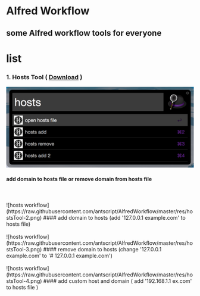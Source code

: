 # Alfred Workflow
## some Alfred workflow tools for everyone

# list

### 1. Hosts Tool  ( [Download](https://raw.githubusercontent.com/antscript/AlfredWorkflow/master/hostsTool/hostsTool.alfredworkflow) )
![hosts workflow](https://raw.githubusercontent.com/antscript/AlfredWorkflow/master/res/hostsTool-1.png)
#### add domain to hosts file or remove domain from hosts file
<br />
<br />
![hosts workflow](https://raw.githubusercontent.com/antscript/AlfredWorkflow/master/res/hostsTool-2.png)
#### add domain to hosts (add '127.0.0.1 example.com' to hosts file)
<br />
<br />
![hosts workflow](https://raw.githubusercontent.com/antscript/AlfredWorkflow/master/res/hostsTool-3.png)
#### remove domain to hosts (change '127.0.0.1 example.com' to '# 127.0.0.1 example.com')
<br />
<br />
![hosts workflow](https://raw.githubusercontent.com/antscript/AlfredWorkflow/master/res/hostsTool-4.png)
#### add custom host and domain ( add '192.168.1.1 ex.com' to hosts file )
<br />
<br />
<br />
